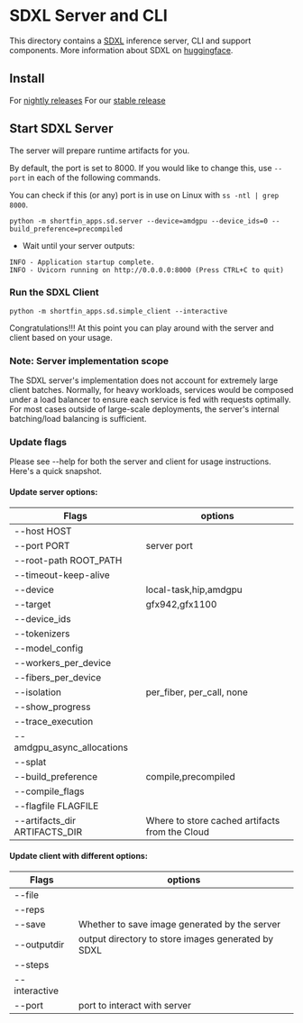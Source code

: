 # SDXL Server and CLI

This directory contains a [SDXL](https://stablediffusionxl.com/) inference server, CLI and support components. More information about SDXL on [huggingface](https://huggingface.co/stabilityai/stable-diffusion-xl-base-1.0).

## Install

For [nightly releases](../../../../docs/nightly_releases.md)
For our [stable release](../../../../docs/user_guide.md)

## Start SDXL Server
The server will prepare runtime artifacts for you.

By default, the port is set to 8000. If you would like to change this, use `--port` in each of the following commands.

You can check if this (or any) port is in use on Linux with `ss -ntl | grep 8000`.

```
python -m shortfin_apps.sd.server --device=amdgpu --device_ids=0 --build_preference=precompiled
```
 - Wait until your server outputs:
```
INFO - Application startup complete.
INFO - Uvicorn running on http://0.0.0.0:8000 (Press CTRL+C to quit)
```
### Run the SDXL Client

```
python -m shortfin_apps.sd.simple_client --interactive
```

Congratulations!!! At this point you can play around with the server and client based on your usage.

### Note: Server implementation scope

The SDXL server's implementation does not account for extremely large client batches. Normally, for heavy workloads, services would be composed under a load balancer to ensure each service is fed with requests optimally. For most cases outside of large-scale deployments, the server's internal batching/load balancing is sufficient.

### Update flags

Please see --help for both the server and client for usage instructions. Here's a quick snapshot.

#### Update server options:

| Flags | options |
|---|---|
|--host HOST |
|--port PORT | server port |
|--root-path ROOT_PATH |
|--timeout-keep-alive |
|--device | local-task,hip,amdgpu | amdgpu only supported in this release
|--target | gfx942,gfx1100 | gfx942 only supported in this release
|--device_ids |
|--tokenizers |
|--model_config |
| --workers_per_device |
| --fibers_per_device |
| --isolation |	per_fiber, per_call, none |
| --show_progress  |
| --trace_execution |
| --amdgpu_async_allocations |
| --splat   |
| --build_preference | compile,precompiled |
| --compile_flags |
| --flagfile FLAGFILE |
| --artifacts_dir ARTIFACTS_DIR | Where to store cached artifacts from the Cloud |

#### Update client with different options:

| Flags |options|
|---|---
|--file |
|--reps |
|--save | Whether to save image generated by the server |
|--outputdir| output directory to store images generated by SDXL |
|--steps |
|--interactive |
|--port| port to interact with server |
